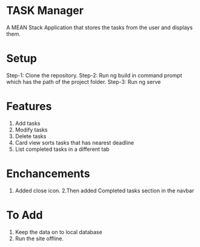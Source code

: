 # TASK Manager
A MEAN Stack Application that stores the tasks from the user and displays them.

# Setup
Step-1: Clone the repository.
Step-2: Run ng build in command prompt which has the path of the project folder.
Step-3: Run ng serve

# Features
1. Add tasks
2. Modify tasks
3. Delete tasks
4. Card view sorts tasks that has nearest deadline
5. List completed tasks in a different tab

# Enchancements
1. Added close icon.
2.Then added Completed tasks section in the navbar

# To Add
1. Keep the data on to local database
2. Run the site offline.
